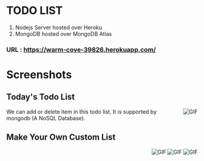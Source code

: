 # TODO LIST

1. Nodejs Server hosted over Heroku
2. MongoDB hosted over MongoDB Atlas

### URL : https://warm-cove-39826.herokuapp.com/

# Screenshots

## Today's Todo List

<img align="right" alt="GIF" src="https://github.com/amantyagi22/temptodo/blob/main/Today.png?raw=true"/>

We can add or delete item in this todo list. It is supported by mongodb (A NoSQL Database).


## Make Your Own Custom List

<img align="right" alt="GIF" src="https://github.com/amantyagi22/temptodo/blob/main/Work.png?raw=true"/>
<img align="right" alt="GIF" src="https://github.com/amantyagi22/temptodo/blob/main/Home.png?raw=true"/>
<img align="right" alt="GIF" src="https://github.com/amantyagi22/temptodo/blob/main/College.png?raw=true"/>
